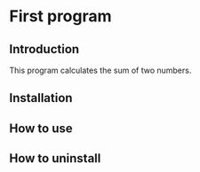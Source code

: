# First program

## Introduction
This program calculates the sum of two numbers.

## Installation

## How to use

## How to uninstall
